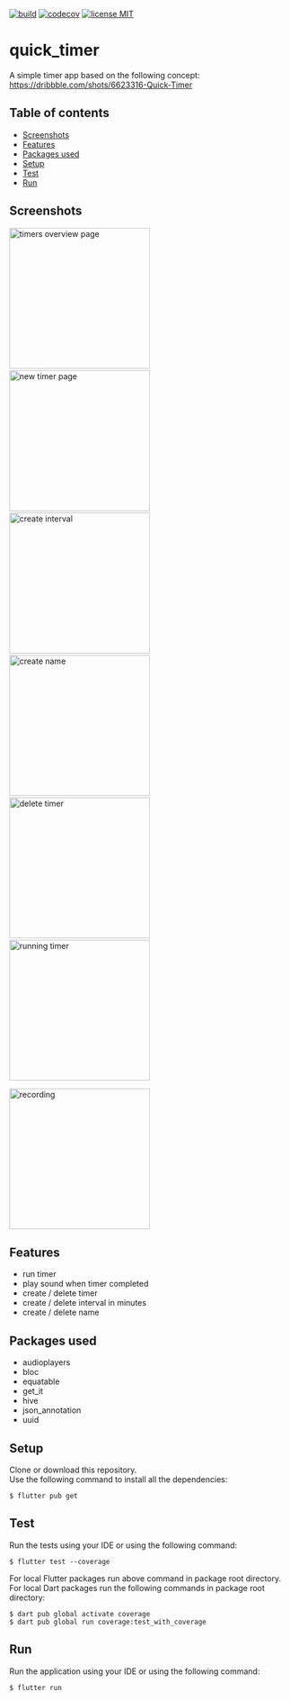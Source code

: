 <a href="https://github.com/gzaber/quick_timer/actions"><img src="https://img.shields.io/github/actions/workflow/status/gzaber/quick_timer/main.yaml" alt="build"></a>
<a href="https://codecov.io/gh/gzaber/quick_timer"><img src="https://codecov.io/gh/gzaber/quick_timer/branch/master/graph/badge.svg" alt="codecov"></a>
<a href="https://opensource.org/licenses/MIT"><img src="https://img.shields.io/github/license/gzaber/quick_timer" alt="license MIT"></a>

# quick_timer

A simple timer app based on the following concept:  
https://dribbble.com/shots/6623316-Quick-Timer

## Table of contents

- [Screenshots](#screenshots)
- [Features](#features)
- [Packages used](#packages-used)
- [Setup](#setup)
- [Test](#test)
- [Run](#run)

## Screenshots

[<img alt="timers overview page" width="250px" src=".screenshots/timers_overview_page.png" />](.screenshots/timers_overview_page.png)
&nbsp;
[<img alt="new timer page" width="250px" src=".screenshots/new_timer_page.png" />](.screenshots/new_timer_page.png)
&nbsp;
[<img alt="create interval" width="250px" src=".screenshots/create_interval.png" />](.screenshots/create_interval.png)
&nbsp;
[<img alt="create name" width="250px" src=".screenshots/create_name.png" />](.screenshots/create_name.png)
&nbsp;
[<img alt="delete timer" width="250px" src=".screenshots/delete_timer.png" />](.screenshots/delete_timer.png)
&nbsp;
[<img alt="running timer" width="250px" src=".screenshots/running_timer.png" />](.screenshots/running_timer.png)

[<img alt="recording" width="250px" src=".screenshots/recording.gif" />](.screenshots/recording.gif)

## Features

- run timer
- play sound when timer completed
- create / delete timer
- create / delete interval in minutes
- create / delete name

## Packages used

- audioplayers
- bloc
- equatable
- get_it
- hive
- json_annotation
- uuid

## Setup

Clone or download this repository.  
Use the following command to install all the dependencies:

```
$ flutter pub get
```

## Test

Run the tests using your IDE or using the following command:

```
$ flutter test --coverage
```

For local Flutter packages run above command in package root directory.  
For local Dart packages run the following commands in package root directory:

```
$ dart pub global activate coverage
$ dart pub global run coverage:test_with_coverage
```

## Run

Run the application using your IDE or using the following command:

```
$ flutter run
```
